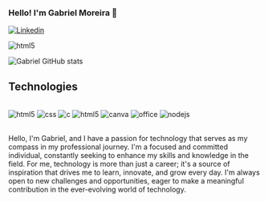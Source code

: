 ### Hello! I'm Gabriel Moreira 👋

[![Linkedin](https://img.shields.io/badge/LinkedIn-0077B5?style=for-the-badge&logo=linkedin&logoColor=white)](https://www.linkedin.com/in/gabriel-moreira-de-souza-bb4289240/)

<img aling="center" alt ="html5" src="https://i.imgur.com/oBZeXg4.png" />

![Gabriel GitHub stats](https://github-readme-stats.vercel.app/api?username=GabrielMoreiradeSouza&show_icons=true&theme=radical)


## Technologies

<div style="display: inline_block"><br/>
<img aling="center" alt ="html5" src="https://img.shields.io/badge/HTML5-E34F26?style=for-the-badge&logo=html5&logoColor=white" />
<img aling="center" alt ="css" src="https://img.shields.io/badge/CSS3-1572B6?style=for-the-badge&logo=css3&logoColor=white" />
<img aling="center" alt ="c" src="https://img.shields.io/badge/C-00599C?style=for-the-badge&logo=c&logoColor=white" />
<img aling="center" alt ="html5" src="https://img.shields.io/badge/C%2B%2B-00599C?style=for-the-badge&logo=c%2B%2B&logoColor=white" />
<img aling="center" alt ="canva" src="https://img.shields.io/badge/Canva-%2300C4CC.svg?&style=for-the-badge&logo=Canva&logoColor=white" />
<img aling="center" alt ="office" src="https://img.shields.io/badge/Microsoft_Office-D83B01?style=for-the-badge&logo=microsoft-office&logoColor=white" />
<img aling="center" alt ="nodejs" src="https://img.shields.io/badge/Node.js-43853D?style=for-the-badge&logo=node.js&logoColor=white" />
</div></br>

Hello, I'm Gabriel, and I have a passion for technology that serves as my compass in my professional journey. I'm a focused and committed individual, constantly seeking to enhance my skills and knowledge in the field. For me, technology is more than just a career; it's a source of inspiration that drives me to learn, innovate, and grow every day. I'm always open to new challenges and opportunities, eager to make a meaningful contribution in the ever-evolving world of technology.
